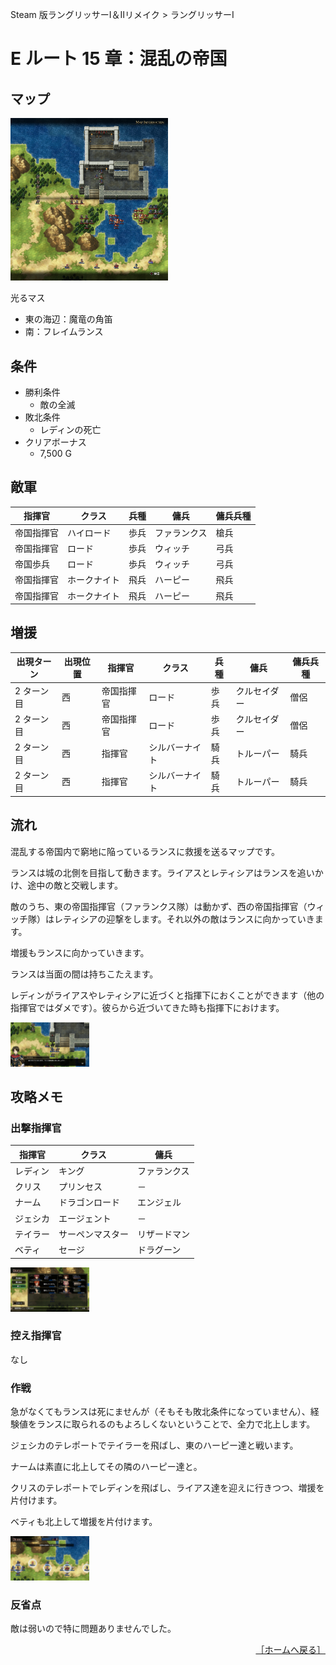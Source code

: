 Steam 版ラングリッサーⅠ＆Ⅱリメイク > ラングリッサーⅠ

# E ルート 15 章：混乱の帝国

## マップ

<div>
  <img src="../images/Chapter15E/Map15E.jpg" width="50%">
</div>

光るマス
- 東の海辺：魔竜の角笛
- 南：フレイムランス

## 条件

- 勝利条件
    - 敵の全滅
- 敗北条件
    - レディンの死亡
- クリアボーナス
    - 7,500 G

## 敵軍

|指揮官|クラス|兵種|傭兵|傭兵兵種|
|---|---|---|---|---|
|帝国指揮官|ハイロード|歩兵|ファランクス|槍兵|
|帝国指揮官|ロード|歩兵|ウィッチ|弓兵|
|帝国歩兵|ロード|歩兵|ウィッチ|弓兵|
|帝国指揮官|ホークナイト|飛兵|ハーピー|飛兵|
|帝国指揮官|ホークナイト|飛兵|ハーピー|飛兵|

## 増援

|出現ターン|出現位置|指揮官|クラス|兵種|傭兵|傭兵兵種|
|---|---|---|---|---|---|---|
|2 ターン目|西|帝国指揮官|ロード|歩兵|クルセイダー|僧侶|
|2 ターン目|西|帝国指揮官|ロード|歩兵|クルセイダー|僧侶|
|2 ターン目|西|指揮官|シルバーナイト|騎兵|トルーパー|騎兵|
|2 ターン目|西|指揮官|シルバーナイト|騎兵|トルーパー|騎兵|

## 流れ

混乱する帝国内で窮地に陥っているランスに救援を送るマップです。

ランスは城の北側を目指して動きます。ライアスとレティシアはランスを追いかけ、途中の敵と交戦します。

敵のうち、東の帝国指揮官（ファランクス隊）は動かず、西の帝国指揮官（ウィッチ隊）はレティシアの迎撃をします。それ以外の敵はランスに向かっていきます。

増援もランスに向かっていきます。

ランスは当面の間は持ちこたえます。

レディンがライアスやレティシアに近づくと指揮下におくことができます（他の指揮官ではダメです）。彼らから近づいてきた時も指揮下におけます。
<div>
  <img src="../images/Chapter15E/Laias.jpg" width="25%">
</div>

## 攻略メモ

### 出撃指揮官

|指揮官|クラス|傭兵|
|---|---|---|
|レディン|キング|ファランクス|
|クリス|プリンセス|－|
|ナーム|ドラゴンロード|エンジェル|
|ジェシカ|エージェント|－|
|テイラー|サーペンマスター|リザードマン|
|ベティ|セージ|ドラグーン|

<div>
  <img src="../images/Chapter15E/Organization.jpg" width="25%">
</div>

### 控え指揮官

なし

### 作戦

急がなくてもランスは死にませんが（そもそも敗北条件になっていません）、経験値をランスに取られるのもよろしくないということで、全力で北上します。

ジェシカのテレポートでテイラーを飛ばし、東のハーピー達と戦います。

ナームは素直に北上してその隣のハーピー達と。

クリスのテレポートでレディンを飛ばし、ライアス達を迎えに行きつつ、増援を片付けます。

ベティも北上して増援を片付けます。
<div>
  <img src="../images/Chapter15E/Layout.jpg" width="25%">
</div>

### 反省点

敵は弱いので特に問題ありませんでした。

<div align="right">
  <a href="../README.md">［ホームへ戻る］</a>
</div>

